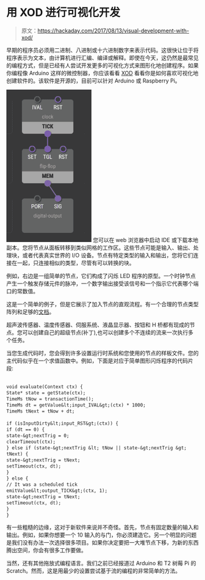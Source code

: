# 用 XOD 进行可视化开发

> 原文：<https://hackaday.com/2017/08/13/visual-development-with-xod/>

早期的程序员必须用二进制、八进制或十六进制数字来表示代码。这很快让位于将程序表示为文本，由计算机进行汇编、编译或解释。即使在今天，这仍然是最常见的编程方式，但是已经有人尝试开发更多的可视化方式来图形化地创建程序。如果你编程像 Arduino 这样的微控制器，你应该看看 [XOD](https://xod.io/) 看看你是如何喜欢可视化地创建软件的。该软件是开源的，目前可以针对 Arduino 或 Raspberry Pi。

[![](img/a32f9e8663bcb7fadc01dbff1e439ec8.png)](https://hackaday.com/wp-content/uploads/2017/08/blink.png) 您可以在 web 浏览器中启动 IDE 或下载本地副本。您将节点从面板转移到类似网格的工作区。这些节点可能是输入、输出、处理块，或者代表真实世界的 I/O 设备。节点有特定类型的输入和输出，您将它们连接在一起，只连接相似的类型，尽管有可以转换的块。

例如，右边是一组简单的节点，它们构成了闪烁 LED 程序的原型。一个时钟节点产生一个触发存储元件的脉冲，一个数字输出接受该信号和一个指示它代表哪个端口的常数值。

这是一个简单的例子，但是它展示了加入节点的直观流程。有一个合理的节点类型阵列和足够的[文档](https://xod.io/docs/)。

超声波传感器、温度传感器、伺服系统、液晶显示器、按钮和 H 桥都有现成的节点。您可以创建自己的超级节点(补丁),也可以创建多个不连续的流来一次执行多个任务。

当您生成代码时，您会得到许多设置运行时系统和您使用的节点的样板文件。您的主代码似乎在一个求值函数中。例如，下面是对应于简单图形闪烁程序的代码片段:

```

void evaluate(Context ctx) {
State* state = getState(ctx);
TimeMs tNow = transactionTime();
TimeMs dt = getValue&lt;input_IVAL&gt;(ctx) * 1000;
TimeMs tNext = tNow + dt;

if (isInputDirty&lt;input_RST&gt;(ctx)) {
if (dt == 0) {
state-&gt;nextTrig = 0;
clearTimeout(ctx);
} else if (state-&gt;nextTrig &lt; tNow || state-&gt;nextTrig &gt; tNext) {
state-&gt;nextTrig = tNext;
setTimeout(ctx, dt);
}
} else {
// It was a scheduled tick
emitValue&lt;output_TICK&gt;(ctx, 1);
state-&gt;nextTrig = tNext;
setTimeout(ctx, dt);
}
}

```

有一些粗糙的边缘，这对于新软件来说并不奇怪。首先，节点有固定数量的输入和输出。例如，如果你想要一个 10 输入的与门，你必须建造它。另一个明显的问题是我们没有办法一次选择很多项目。如果你决定要把一大堆节点下移，为新的东西腾出空间，你会有很多工作要做。

当然，还有其他拖放式编程语言。我们之前已经报道过 Arduino 和 T2 树莓 Pi 的 Scratch。然而，这是用最少的设置尝试基于流的编程的非常简单的方法。
